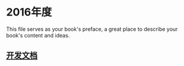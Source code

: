 # 2016年度

This file serves as your book's preface, a great place to describe your book's content and ideas.

## [开发文档](kai_fa_wen_dang/kai_fa_wen_dang.md)
